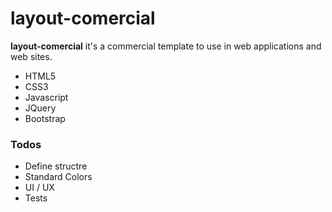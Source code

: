 # layout-comercial

**layout-comercial** it's a commercial template to use in web applications and web sites. 

  - HTML5
  - CSS3
  - Javascript
  - JQuery
  - Bootstrap
  
  ### Todos

 - Define structre
 - Standard Colors
 - UI / UX
 - Tests
